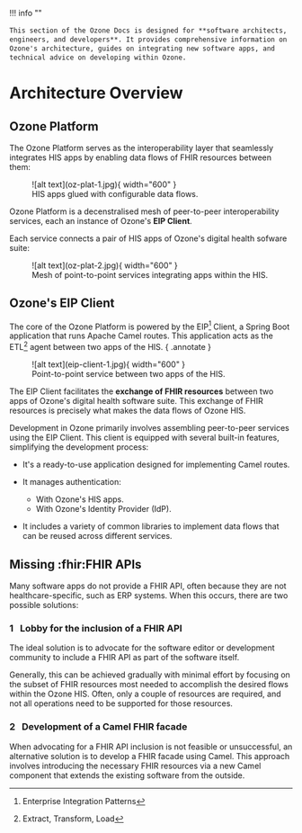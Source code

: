 !!! info ""

    This section of the Ozone Docs is designed for **software architects, engineers, and developers**. It provides comprehensive information on Ozone's architecture, guides on integrating new software apps, and technical advice on developing within Ozone.

# Architecture Overview

## Ozone Platform

The Ozone Platform serves as the interoperability layer that seamlessly integrates HIS apps by enabling data flows of FHIR resources between them:

<figure markdown>
  ![alt text](oz-plat-1.jpg){ width="600" }
  <figcaption>HIS apps glued with configurable data flows.</figcaption>
</figure>

Ozone Platform is a decenstralised mesh of peer-to-peer interoperability services, each an instance of Ozone's **EIP Client**.

Each service connects a pair of HIS apps of Ozone's digital health sofware suite:

<figure markdown>
  ![alt text](oz-plat-2.jpg){ width="600" }
  <figcaption>Mesh of point-to-point services integrating apps within the HIS.</figcaption>
</figure>

## Ozone's EIP Client

The core of the Ozone Platform is powered by the EIP[^eip] Client, a Spring Boot application that runs Apache Camel routes. This application acts as the ETL[^etl] agent between two apps of the HIS.
{ .annotate }

[^eip]: Enterprise Integration Patterns

[^etl]: Extract, Transform, Load

<figure markdown>
  ![alt text](eip-client-1.jpg){ width="600" }
  <figcaption>Point-to-point service between two apps of the HIS.</figcaption>
</figure>

The EIP Client facilitates the **exchange of FHIR resources** between two apps of Ozone's digital health software suite. This exchange of FHIR resources is precisely what makes the data flows of Ozone HIS.

Development in Ozone primarily involves assembling peer-to-peer services using the EIP Client. This client is equipped with several built-in features, simplifying the development process:

- It's a ready-to-use application designed for implementing Camel routes.
- It manages authentication:

    * With Ozone's HIS apps.
    * With Ozone's Identity Provider (IdP).

- It includes a variety of common libraries to implement data flows that can be reused across different services.

## Missing :fhir:FHIR APIs

Many software apps do not provide a FHIR API, often because they are not healthcare-specific, such as ERP systems. When this occurs, there are two possible solutions:

### **1** &nbsp; Lobby for the inclusion of a FHIR API

The ideal solution is to advocate for the software editor or development community to include a FHIR API as part of the software itself.

Generally, this can be achieved gradually with minimal effort by focusing on the subset of FHIR resources most needed to accomplish the desired flows within the Ozone HIS. Often, only a couple of resources are required, and not all operations need to be supported for those resources.

### **2** &nbsp; Development of a Camel FHIR facade

When advocating for a FHIR API inclusion is not feasible or unsuccessful, an alternative solution is to develop a FHIR facade using Camel. This approach involves introducing the necessary FHIR resources via a new Camel component that extends the existing software from the outside.